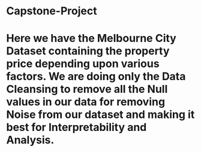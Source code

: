 # Capstone-Project

# Here we have the Melbourne City Dataset containing the property price depending upon various factors. We are doing only the Data Cleansing to remove all the Null values in our data for removing Noise from our dataset and making it best for Interpretability and Analysis.
